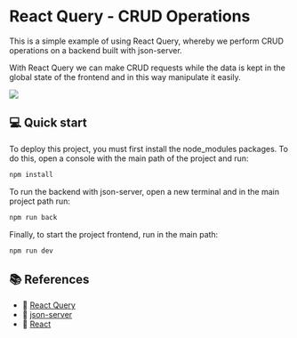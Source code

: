 # React Query - CRUD Operations

This is a simple example of using React Query, whereby we perform CRUD operations on a backend built with json-server.

With React Query we can make CRUD requests while the data is kept in the global state of the frontend and in this way manipulate it easily.

![](https://i.ibb.co/Gp3YK8T/react-query-crud.png)

## 💻 Quick start

To deploy this project, you must first install the node_modules packages. To do this, open a console with the main path of the project and run:

```bash
npm install
```

To run the backend with json-server, open a new terminal and in the main project path run:

```bash
npm run back
```

Finally, to start the project frontend, run in the main path:

```bash
npm run dev
```

## 📚 References

- 🔗 [React Query](https://redux-toolkit.js.org/rtk-query/overview)
- 🔗 [json-server](https://www.npmjs.com/package/json-server)
- 🔗 [React](https://es.reactjs.org/docs/getting-started.html)
